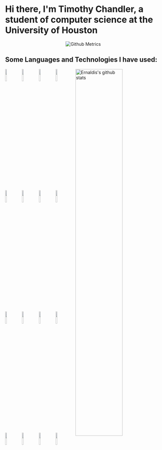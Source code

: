 # Hi there, I'm Timothy Chandler, a student of computer science at the University of Houston

<p align="center">
  
<img src="https://metrics.lecoq.io/Ernaldis" alt="Github Metrics">

</p>

## Some Languages and Technologies I have used:

<p>
    <img width="55%" align="right" alt="Ernaldis's github stats" src="https://github-readme-stats.vercel.app/api?username=Ernaldis&show_icons=true&hide_border=true&title_color=fff&icon_color=79ff97&text_color=9f9f9f&bg_color=151515" />
  </a>
	<img width="10%" src="https://www.vectorlogo.zone/logos/linux/linux-ar21.svg">
  <img width="10%" src="https://www.vectorlogo.zone/logos/debian/debian-ar21.svg">
	<img width="10%" src="https://www.vectorlogo.zone/logos/gnu_bash/gnu_bash-ar21.svg">
  <img width="10%" src="https://www.vectorlogo.zone/logos/git-scm/git-scm-ar21.svg">
  <img width="10%" src="https://www.vectorlogo.zone/logos/github/github-ar21.svg">
  <img width="10%" src="https://www.vectorlogo.zone/logos/travis-ci/travis-ci-ar21.svg">
  <img width="10%" src="https://www.vectorlogo.zone/logos/python/python-ar21.svg">
  <img width="10%" src="https://www.vectorlogo.zone/logos/java/java-ar21.svg">
  <img width="10%" src="https://www.vectorlogo.zone/logos/kotlinlang/kotlinlang-ar21.svg">
  <img width="10%" src="https://www.vectorlogo.zone/logos/groovy-lang/groovy-lang-ar21.svg">
  <img width="10%" src="https://www.vectorlogo.zone/logos/javascript/javascript-ar21.svg">
  <img width="10%" src="https://www.vectorlogo.zone/logos/ruby-lang/ruby-lang-ar21.svg">
  <img width="10%" src="https://www.vectorlogo.zone/logos/haskell/haskell-ar21.svg">
  <img width="10%" src="https://www.vectorlogo.zone/logos/clojure/clojure-ar21.svg">
  <img width="10%" src="https://www.vectorlogo.zone/logos/postgresql/postgresql-ar21.svg">
  <img width="10%" src="https://www.vectorlogo.zone/logos/oracle/oracle-ar21.svg">
</p>
